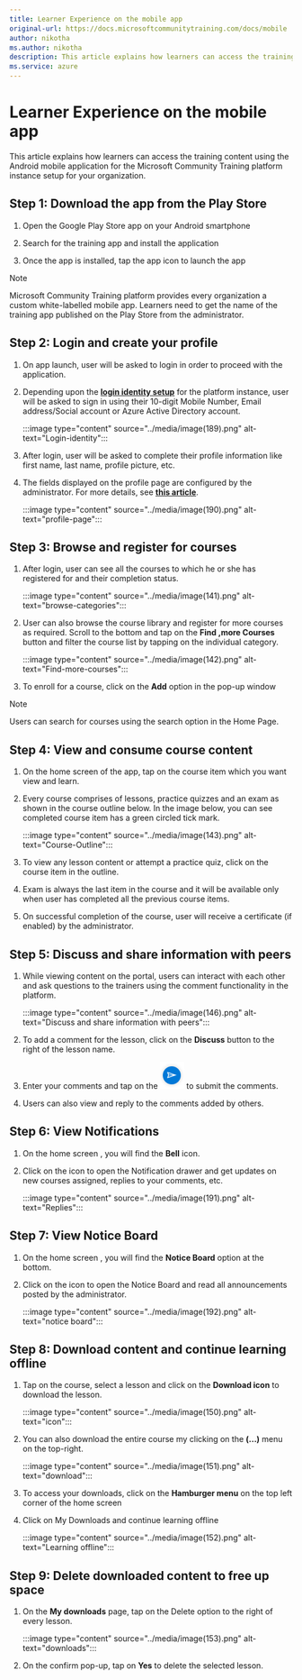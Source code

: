 ```yaml
---
title: Learner Experience on the mobile app
original-url: https://docs.microsoftcommunitytraining.com/docs/mobile
author: nikotha
ms.author: nikotha
description: This article explains how learners can access the training content using the Android mobile application for the Microsoft Community Training platform instance setup for your organization.
ms.service: azure
---
```


# Learner Experience on the mobile app

This article explains how learners can access the training content using the Android mobile application for the Microsoft Community Training platform instance setup for your organization.

## Step 1: Download the app from the Play Store

1. Open the Google Play Store app on your Android smartphone

2. Search for the training app and install the application

3. Once the app is installed, tap the app icon to launch the app

> [!NOTE]
> Microsoft Community Training platform provides every organization a custom white-labelled mobile app. Learners need to get the name of the training app published on the Play Store from the administrator.

## Step 2: Login and create your profile

1. On app launch, user will be asked to login in order to proceed with the application.

2. Depending upon the [**login identity setup**](../infrastructure-management/install-your-platform-instance/configure-login-social-work-school-account.md) for the platform instance, user will be asked to sign in using  their 10-digit Mobile Number, Email address/Social account or Azure Active Directory account.

    :::image type="content" source="../media/image(189).png" alt-text="Login-identity":::

3. After login, user will be asked to complete their profile information like first name, last name, profile picture, etc.  

4. The fields displayed on the profile page  are configured by the administrator. For more details, see [**this article**](../settings/add-additional-profile-fields-for-user-information.md).

    :::image type="content" source="../media/image(190).png" alt-text="profile-page":::

## Step 3: Browse and register for courses

1. After login, user can see all the courses to which he or she has registered for and their completion status.

    :::image type="content" source="../media/image(141).png" alt-text="browse-categories":::

2. User can also browse the course library and register for more courses as required. Scroll to the bottom and tap on the **Find ,more Courses** button and filter the course list by tapping on the individual category.

    :::image type="content" source="../media/image(142).png" alt-text="Find-more-courses":::

3. To enroll for a course, click on the **Add** option in the pop-up window

> [!NOTE]
> Users can search for courses using the search option in the Home Page.

## Step 4: View and consume course content

1. On the  home screen of the app, tap on the course item which you want view and learn.

2. Every course comprises of lessons, practice quizzes and an exam as shown in the course outline below. In the image below, you can see completed course item has a green circled tick mark.

    :::image type="content" source="../media/image(143).png" alt-text="Course-Outline":::

3. To view any lesson content or  attempt a practice quiz, click on the course item in the outline.

4. Exam is always the last item in the course and it will be available only when user has completed all the previous course items.

5. On successful completion of the course, user will receive a certificate (if enabled) by the administrator.

## Step 5: Discuss and share information with peers

1. While viewing content on the portal, users can interact with each other and ask questions to the trainers using the comment functionality in the platform.

    :::image type="content" source="../media/image(146).png" alt-text="Discuss and share information with peers":::

2. To add a comment for the lesson, click on the  **Discuss** button to the right of the lesson name.

3. Enter your comments and tap on the ![Comments](../media/image%28184%29.png) to submit the comments.

4. Users can also view and reply to the comments added by others.

## Step 6: View Notifications

1. On the home screen , you will find the **Bell** icon.

2. Click on the icon to open the Notification drawer and get updates on new courses assigned, replies to your comments, etc.

    :::image type="content" source="../media/image(191).png" alt-text="Replies":::

## Step 7: View Notice Board

1. On the home screen , you will find the **Notice Board** option at the bottom.

2. Click on the icon to open the Notice Board and read all announcements posted by the administrator.

    :::image type="content" source="../media/image(192).png" alt-text="notice board":::

## Step 8: Download content and continue learning offline

1. Tap on the course, select a lesson and click on the **Download icon** to download the lesson.

    :::image type="content" source="../media/image(150).png" alt-text="icon":::

2. You can also download the entire course my clicking on the **(...)** menu  on the top-right.

    :::image type="content" source="../media/image(151).png" alt-text="download":::

3. To access your downloads, click on the **Hamburger menu** on the top left corner of the home screen

4. Click on My Downloads and continue learning offline

    :::image type="content" source="../media/image(152).png" alt-text="Learning offline":::

## Step 9: Delete downloaded content to free up space

1. On the **My downloads** page, tap on the Delete option to the right of every lesson.

    :::image type="content" source="../media/image(153).png" alt-text="downloads":::

2. On the confirm pop-up, tap on **Yes** to delete the selected lesson.
